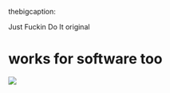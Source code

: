 <!--
id: 735560389
link: http://tumblr.atmos.org/post/735560389/thebigcaption-just-fuckin-do-it-original-works
slug: thebigcaption-just-fuckin-do-it-original-works
date: Fri Jun 25 2010 12:46:24 GMT-0700 (PDT)
publish: 2010-06-025
tags: 
title: thebigcaption:

Just Fuckin Do It
original

works for software too
-->


thebigcaption:

Just Fuckin Do It
original

works for software too
==================================================================

![](http://www.tumblr.com/photo/1280/atmos/735560389/1/tumblr_l4l55zRsAK1qbs8ky)


